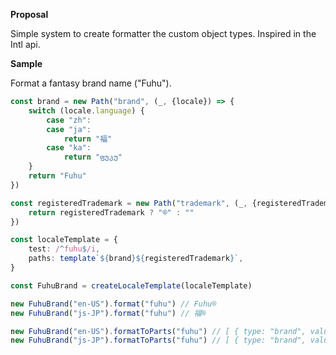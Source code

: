 **Proposal**

Simple system to create formatter the custom object types. Inspired in the Intl api.


**Sample**

Format a fantasy brand name ("Fuhu").

```ts
const brand = new Path("brand", (_, {locale}) => {
    switch (locale.language) {
        case "zh":
        case "ja":
            return "福"
        case "ka":
            return "ფუკუ"
    }
    return "Fuhu"
})

const registeredTrademark = new Path("trademark", (_, {registeredTrademark}) => {
    return registeredTrademark ? "®" : ""
})

const localeTemplate = {
    test: /^fuhu$/i,
    paths: template`${brand}${registeredTrademark}`,
}

const FuhuBrand = createLocaleTemplate(localeTemplate)

new FuhuBrand("en-US").format("fuhu") // Fuhu®
new FuhuBrand("js-JP").format("fuhu") // 福®

new FuhuBrand("en-US").formatToParts("fuhu") // [ { type: "brand", value: "Fuhu" }, { type: "trademark", value: "®" }  ]
new FuhuBrand("js-JP").formatToParts("fuhu") // [ { type: "brand", value: "福" }, { type: "trademark", value: "®" }  ]
```

